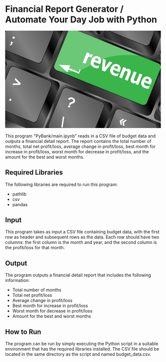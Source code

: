 # Financial Report Generator / Automate Your Day Job with Python

![Revenue](Images/revenue-per-lead.jpg)


This program "PyBank/main.ipynb" reads in a CSV file of budget data and outputs a financial detail report. The report contains the total number of months, total net profit/loss, average change in profit/loss, best month for increase in profit/loss, worst month for decrease in profit/loss, and the amount for the best and worst months.

## Required Libraries
The following libraries are required to run this program:
* pathlib
* csv
* pandas

## Input
This program takes as input a CSV file containing budget data, with the first row as header and subsequent rows as the data. Each row should have two columns: the first column is the month and year, and the second column is the profit/loss for that month.

## Output
The program outputs a financial detail report that includes the following information:
* Total number of months
* Total net profit/loss
* Average change in profit/loss
* Best month for increase in profit/loss
* Worst month for decrease in profit/loss
* Amount for the best and worst months

## How to Run
The program can be run by simply executing the Python script in a suitable environment that has the required libraries installed. The CSV file should be located in the same directory as the script and named budget_data.csv.

